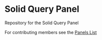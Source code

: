 # Solid Query Panel
Repository for the Solid Query Panel

For contributing members see the [Panels List](https://github.com/solid/process/blob/master/panels.md#query)
